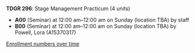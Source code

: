 **TDGR 296**: Stage Management Practicum (4 units)

- **A00** (Seminar) at 12:00 am–12:00 am on Sunday (location TBA) by staff
- **B00** (Seminar) at 12:00 am–12:00 am on Sunday (location TBA) by Powell, Lora (A15370317)

[Enrollment numbers over time](./TDGR296.tsv)
